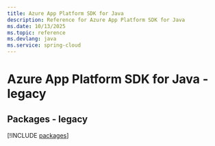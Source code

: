 ```yaml
---
title: Azure App Platform SDK for Java
description: Reference for Azure App Platform SDK for Java
ms.date: 10/13/2025
ms.topic: reference
ms.devlang: java
ms.service: spring-cloud
---
```

# Azure App Platform SDK for Java - legacy
## Packages - legacy
[!INCLUDE [packages](app-platform-index.md)]